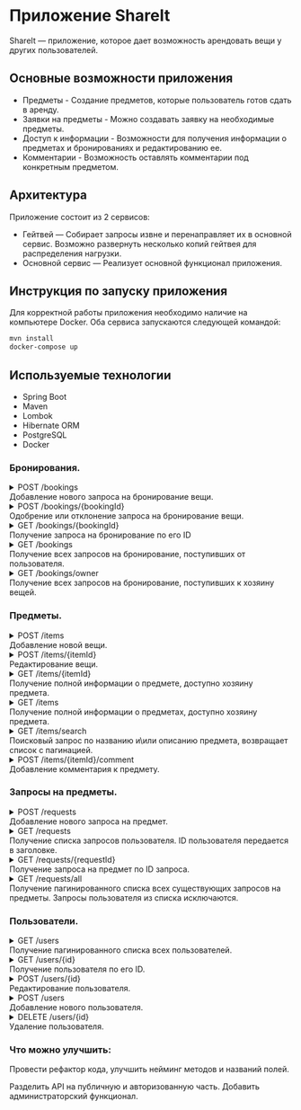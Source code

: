 # Приложение ShareIt

ShareIt — приложение, которое дает возможность арендовать вещи у других пользователей.

## Основные возможности приложения

* Предметы - Создание предметов, которые пользователь готов сдать в аренду.
* Заявки на предметы - Можно создавать заявку на необходимые предметы.
* Доступ к информации - Возможности для получения информации о предметах и бронированиях и
  редактированию ее.
* Комментарии - Возможность оставлять комментарии под конкретным предметом.

## Архитектура

Приложение состоит из 2 сервисов:

* Гейтвей — Собирает запросы извне и перенаправляет их в основной сервис. Возможно развернуть
  несколько копий гейтвея для распределения нагрузки.
* Основной сервис — Реализует основной функционал приложения.

## Инструкция по запуску приложения

Для корректной работы приложения необходимо наличие на компьютере Docker. Оба сервиса запускаются
следующей командой:

```Bash
mvn install
docker-compose up
```

## Используемые технологии

* Spring Boot
* Maven
* Lombok
* Hibernate ORM
* PostgreSQL
* Docker

### Бронирования.

<details>
  <summary> POST /bookings <br />
     Добавление нового запроса на бронирование вещи.
</summary>
Пример запроса:

```json
{
  "start": "2022-11-03 09:00:45",
  "end": "2022-11-10 12:00:00",
  "itemId": 1
}
```

Пример ответа:

```json
{
  "id": 1,
  "start": "2022-11-03 09:00:45",
  "end": "2022-11-10 12:00:00",
  "itemId": 1,
  "booker": 3,
  "item:id": 1,
  "item:name": "Газонокосилка",
  "status": "WAITING"
}
```

</details>  
<details>
  <summary> POST /bookings/{bookingId} <br />
     Одобрение или отклонение запроса на бронирование вещи.
</summary>
Пример запроса:

POST /bookings/{bookingId}?isApproved=true

Пример ответа:

```json
{
  "id": 1,
  "start": "2022-11-03 09:00:45",
  "end": "2022-11-10 12:00:00",
  "itemId": 1,
  "booker": 3,
  "item:id": 1,
  "item:name": "Газонокосилка",
  "status": "APPROVED"
}
```

</details> 
<details>
  <summary> GET /bookings/{bookingId} <br />
     Получение запроса на бронирование по его ID
</summary>

Пример ответа:

```json
{
  "id": 1,
  "start": "2022-11-03 09:00:45",
  "end": "2022-11-10 12:00:00",
  "itemId": 1,
  "booker": 3,
  "item:id": 1,
  "item:name": "Газонокосилка",
  "status": "APPROVED"
}
```

</details> 


<details>
  <summary> GET /bookings <br />
     Получение всех запросов на бронирование, поступивших от пользователя.
</summary>
</details> 


<details>
  <summary> GET /bookings/owner <br />
     Получение всех запросов на бронирование, поступивших к хозяину вещей.
</summary>
</details> 

### Предметы.

<details>
  <summary> POST /items <br />
     Добавление новой вещи.
</summary>
Пример запроса:

```json
{
  "name": "Газонокосилка",
  "description": "Электрическая",
  "available": true,
  "requestId": 1
}
```

Поле requestId необходимо, если предмет добавляется по запросу на бронирование.

Пример ответа:

```json
{
  "id": 1,
  "name": "Газонокосилка",
  "description": "Электрическая",
  "available": true,
  "requestId": 1
}
```

</details>

<details>
  <summary> POST /items/{itemId} <br />
     Редактирование вещи.
</summary>
Пример запроса:

```json
{
  "name": "Газонокосилка",
  "description": "Бензиновая",
  "available": true
}
```

Пример ответа:

```json
{
  "id": 1,
  "name": "Газонокосилка",
  "description": "Бензиновая",
  "available": true
}
```

</details>

<details>
  <summary> GET /items/{itemId} <br />
     Получение полной информации о предмете, доступно хозяину предмета.
</summary>

Пример ответа:

```json
{
  "id": 1,
  "name": "Газонокосилка",
  "description": "Бензиновая",
  "available": true,
  "comments": [
    {
      "id": 1,
      "text": "Хорошая косилка!",
      "authorName": "Артем",
      "created": "2022-11-03 10:00:45"
    }
  ],
  "lastBooking": {
    "id": 1,
    "bookerId": 2,
    "startDate": "2022-11-03 09:00:45"
  },
  "nextBooking": null,
  "requestId": 1
}
```
</details> 

<details>
  <summary> GET /items <br />
     Получение полной информации о предметах, доступно хозяину предмета.
</summary>
</details>

<details>
  <summary> GET /items/search <br />
    Поисковый запрос по названию и\или описанию предмета, возвращает список с пагинацией.
</summary>
</details>

<details>
  <summary> POST /items/{itemId}/comment <br />
     Добавление комментария к предмету.
</summary>

Пример запроса:

```json
{
  "text": "Хорошая косилка!"
}
```

Пример ответа:

```json
{
  "id": 1,
  "text": "Хорошая косилка!",
  "authorName": "Артем",
  "created": "2022-11-03 10:00:45"
}
```
</details>

### Запросы на предметы.

<details>
  <summary> POST /requests <br />
    Добавление нового запроса на предмет.
</summary>

Пример запроса:

```json
{
  "description": "Требуется газонокосилка!"
}
```

Пример ответа:

```json
{
  "id": 1,
  "description": "Требуется газонокосилка!",
  "requestor": {
    "id": 2
  },
  "created": "2022-11-03 09:00:00"
}
```
</details>

<details>
  <summary> GET /requests <br />
    Получение списка запросов пользователя. ID пользователя передается в заголовке.
</summary>
</details>

<details>
  <summary> GET /requests/{requestId} <br />
    Получение запроса на предмет по ID запроса.
</summary>
</details>

<details>
  <summary> GET /requests/all <br />
    Получение пагинированного списка всех существующих запросов на предметы. Запросы пользователя из списка исключаются.
</summary>
</details>

### Пользователи.

<details>
  <summary> GET /users <br />
    Получение пагинированного списка всех пользователей.
</summary>
</details>

<details>
  <summary> GET /users/{id} <br />
    Получение пользователя по его ID.
</summary>

Пример ответа:
```json
{
  "id": 2,
  "name": "Артем",
  "email": "tyoma@mail.ru"
}
```
</details>

<details>
  <summary> POST /users/{id} <br />
    Редактирование пользователя.
</summary>

Пример запроса:
```json
{
  "email": "tyoma@gmail.com"
}
```

Пример ответа:
```json
{
  "id": 2,
  "name": "Артем",
  "email": "tyoma@gmail.com"
}
```
</details>

<details>
  <summary> POST /users <br />
    Добавление нового пользователя.
</summary>

Пример запроса:
```json
{
  "name": "Артем",
  "email": "tyoma@mail.ru"
}
```

Пример ответа:
```json
{
  "id": 2,
  "name": "Артем",
  "email": "tyoma@mail.ru"
}
```
</details>

<details>
  <summary> DELETE /users/{id} <br />
    Удаление пользователя.
</summary>
</details>

### Что можно улучшить:

Провести рефактор кода, улучшить нейминг методов и названий полей.

Разделить API на публичную и авторизованную часть. Добавить администраторский функционал.